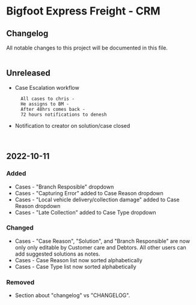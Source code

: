 # Bigfoot Express Freight - CRM

## Changelog
All notable changes to this project will be documented in this file.  
<br>
## Unreleased
- Case Escalation workflow  

        All cases to chris - 
        He assigns to BM - 
        After 48hrs comes back - 
        72 hours notifications to denesh
- Notification to creator on solution/case closed


<br>


## 2022-10-11
### Added
- Cases - "Branch Resposible" dropdown
- Cases - "Capturing Error" added to Case Reason dropdown
- Cases - "Local vehicle delivery/collection damage" added to Case Reason dropdown
- Cases - "Late Collection" added to Case Type dropdown


### Changed
- Cases - "Case Reason", "Solution", and "Branch Responsible" are now only only editable by Customer care and Debtors. All other users can add suggested solutions as notes.
- Cases - Case Reason list now sorted alphabetically
- Cases - Case Type list now sorted alphabetically


### Removed
- Section about "changelog" vs "CHANGELOG".

